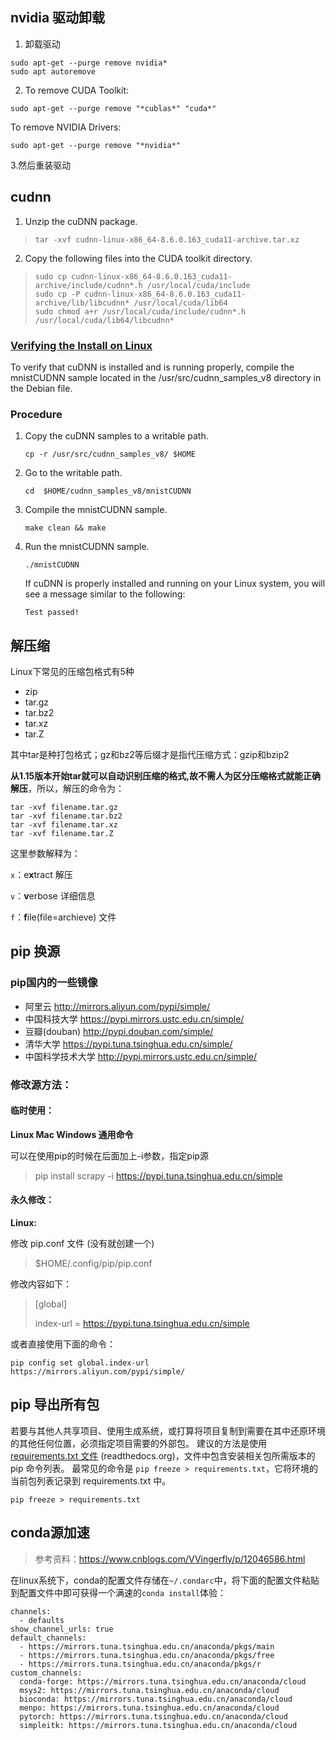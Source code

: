 ##  nvidia 驱动卸载

1. 卸载驱动

```shell
sudo apt-get --purge remove nvidia*
sudo apt autoremove
```

2. To remove CUDA Toolkit:

```shell
sudo apt-get --purge remove "*cublas*" "cuda*"
```

To remove NVIDIA Drivers:

```shell
sudo apt-get --purge remove "*nvidia*"
```

3.然后重装驱动



## cudnn

1. Unzip the cuDNN package.

>```shell
>tar -xvf cudnn-linux-x86_64-8.6.0.163_cuda11-archive.tar.xz
>```

2. Copy the following files into the CUDA toolkit directory.

>```shell
>sudo cp cudnn-linux-x86_64-8.6.0.163_cuda11-archive/include/cudnn*.h /usr/local/cuda/include
>sudo cp -P cudnn-linux-x86_64-8.6.0.163_cuda11-archive/lib/libcudnn* /usr/local/cuda/lib64
>sudo chmod a+r /usr/local/cuda/include/cudnn*.h /usr/local/cuda/lib64/libcudnn*
>```

### [Verifying the Install on Linux](https://docs.nvidia.com/deeplearning/cudnn/install-guide/index.html#verify)

To verify that cuDNN is installed and is running properly, compile the mnistCUDNN sample located in the /usr/src/cudnn_samples_v8 directory in the Debian file.

### Procedure

1. Copy the cuDNN samples to a writable path.

   ```
   cp -r /usr/src/cudnn_samples_v8/ $HOME
   ```

2. Go to the writable path.

   ```
   cd  $HOME/cudnn_samples_v8/mnistCUDNN
   ```

3. Compile the mnistCUDNN sample.

   ```
   make clean && make
   ```

4. Run the mnistCUDNN sample.

   ```
   ./mnistCUDNN
   ```

   If cuDNN is properly installed and running on your Linux system, you will see a message similar to the following:

   ```
   Test passed!
   ```

## 解压缩

Linux下常见的压缩包格式有5种

- zip
- tar.gz
- tar.bz2
- tar.xz
- tar.Z

其中tar是种打包格式；gz和bz2等后缀才是指代压缩方式：gzip和bzip2

**从1.15版本开始tar就可以自动识别压缩的格式,故不需人为区分压缩格式就能正确解压**，所以，解压的命令为：

```
tar -xvf filename.tar.gz
tar -xvf filename.tar.bz2
tar -xvf filename.tar.xz
tar -xvf filename.tar.Z
```

这里参数解释为：

`x`：e**x**tract 解压

`v`：**v**erbose 详细信息

`f`：**f**ile(file=archieve) 文件

## pip 换源

### pip国内的一些镜像

- 阿里云 http://mirrors.aliyun.com/pypi/simple/
- 中国科技大学 https://pypi.mirrors.ustc.edu.cn/simple/
- 豆瓣(douban) http://pypi.douban.com/simple/
- 清华大学 https://pypi.tuna.tsinghua.edu.cn/simple/
- 中国科学技术大学 http://pypi.mirrors.ustc.edu.cn/simple/

### 修改源方法：

#### 临时使用：

**Linux Mac Windows 通用命令**

可以在使用pip的时候在后面加上-i参数，指定pip源

> pip install scrapy -i https://pypi.tuna.tsinghua.edu.cn/simple

#### 永久修改：

**Linux:**

修改 pip.conf 文件 (没有就创建一个)

> $HOME/.config/pip/pip.conf

修改内容如下：

> [global]
>
> index-url = https://pypi.tuna.tsinghua.edu.cn/simple

或者直接使用下面的命令：

```shell
pip config set global.index-url https://mirrors.aliyun.com/pypi/simple/
```

## pip 导出所有包

若要与其他人共享项目、使用生成系统，或打算将项目复制到需要在其中还原环境的其他任何位置，必须指定项目需要的外部包。 建议的方法是使用 [requirements.txt 文件](https://pip.readthedocs.org/en/latest/user_guide.html#requirements-files) (readthedocs.org)，文件中包含安装相关包所需版本的 pip 命令列表。 最常见的命令是 `pip freeze > requirements.txt`，它将环境的当前包列表记录到 requirements.txt 中。

```shell
pip freeze > requirements.txt
```

## conda源加速

> 参考资料：https://www.cnblogs.com/VVingerfly/p/12046586.html

在linux系统下，conda的配置文件存储在`~/.condarc`中，将下面的配置文件粘贴到配置文件中即可获得一个满速的`conda install`体验：

```shell
channels:
  - defaults
show_channel_urls: true
default_channels:
  - https://mirrors.tuna.tsinghua.edu.cn/anaconda/pkgs/main
  - https://mirrors.tuna.tsinghua.edu.cn/anaconda/pkgs/free
  - https://mirrors.tuna.tsinghua.edu.cn/anaconda/pkgs/r
custom_channels:
  conda-forge: https://mirrors.tuna.tsinghua.edu.cn/anaconda/cloud
  msys2: https://mirrors.tuna.tsinghua.edu.cn/anaconda/cloud
  bioconda: https://mirrors.tuna.tsinghua.edu.cn/anaconda/cloud
  menpo: https://mirrors.tuna.tsinghua.edu.cn/anaconda/cloud
  pytorch: https://mirrors.tuna.tsinghua.edu.cn/anaconda/cloud
  simpleitk: https://mirrors.tuna.tsinghua.edu.cn/anaconda/cloud
```
